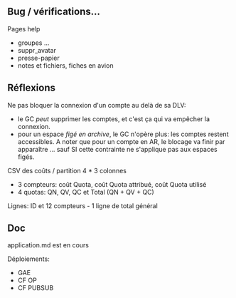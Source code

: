 ## Bug / vérifications...

Pages help
- groupes ...
- suppr_avatar
- presse-papier
- notes et fichiers, fiches en avion

## Réflexions
Ne pas bloquer la connexion d'un compte au delà de sa DLV:
- le GC _peut_ supprimer les comptes, et c'est ça qui va empêcher la connexion.
- pour un espace _figé en archive_, le GC n'opère plus: les comptes restent accessibles. A noter que pour un compte en AR, le blocage va finir par apparaître ... sauf SI cette contrainte ne s'applique pas aux espaces figés.

CSV des coûts / partition
4 * 3 colonnes
- 3 compteurs: coût Quota, coût Quota attribué, coût Quota utilisé
- 4 quotas: QN, QV, QC et Total (QN + QV + QC)

Lignes: ID et 12 compteurs - 1 ligne de total général

## Doc
application.md est en cours

Déploiements:
- GAE
- CF OP
- CF PUBSUB
